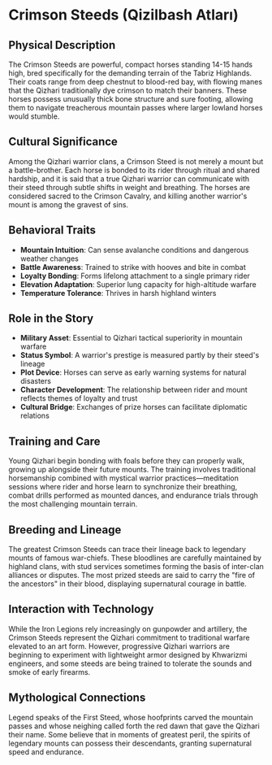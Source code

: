 # Crimson Steeds (Qizilbash Atları)

## Physical Description
The Crimson Steeds are powerful, compact horses standing 14-15 hands high, bred specifically for the demanding terrain of the Tabriz Highlands. Their coats range from deep chestnut to blood-red bay, with flowing manes that the Qizhari traditionally dye crimson to match their banners. These horses possess unusually thick bone structure and sure footing, allowing them to navigate treacherous mountain passes where larger lowland horses would stumble.

## Cultural Significance
Among the Qizhari warrior clans, a Crimson Steed is not merely a mount but a battle-brother. Each horse is bonded to its rider through ritual and shared hardship, and it is said that a true Qizhari warrior can communicate with their steed through subtle shifts in weight and breathing. The horses are considered sacred to the Crimson Cavalry, and killing another warrior's mount is among the gravest of sins.

## Behavioral Traits
- **Mountain Intuition**: Can sense avalanche conditions and dangerous weather changes
- **Battle Awareness**: Trained to strike with hooves and bite in combat
- **Loyalty Bonding**: Forms lifelong attachment to a single primary rider
- **Elevation Adaptation**: Superior lung capacity for high-altitude warfare
- **Temperature Tolerance**: Thrives in harsh highland winters

## Role in the Story
- **Military Asset**: Essential to Qizhari tactical superiority in mountain warfare
- **Status Symbol**: A warrior's prestige is measured partly by their steed's lineage
- **Plot Device**: Horses can serve as early warning systems for natural disasters
- **Character Development**: The relationship between rider and mount reflects themes of loyalty and trust
- **Cultural Bridge**: Exchanges of prize horses can facilitate diplomatic relations

## Training and Care
Young Qizhari begin bonding with foals before they can properly walk, growing up alongside their future mounts. The training involves traditional horsemanship combined with mystical warrior practices—meditation sessions where rider and horse learn to synchronize their breathing, combat drills performed as mounted dances, and endurance trials through the most challenging mountain terrain.

## Breeding and Lineage
The greatest Crimson Steeds can trace their lineage back to legendary mounts of famous war-chiefs. These bloodlines are carefully maintained by highland clans, with stud services sometimes forming the basis of inter-clan alliances or disputes. The most prized steeds are said to carry the "fire of the ancestors" in their blood, displaying supernatural courage in battle.

## Interaction with Technology
While the Iron Legions rely increasingly on gunpowder and artillery, the Crimson Steeds represent the Qizhari commitment to traditional warfare elevated to an art form. However, progressive Qizhari warriors are beginning to experiment with lightweight armor designed by Khwarizmi engineers, and some steeds are being trained to tolerate the sounds and smoke of early firearms.

## Mythological Connections
Legend speaks of the First Steed, whose hoofprints carved the mountain passes and whose neighing called forth the red dawn that gave the Qizhari their name. Some believe that in moments of greatest peril, the spirits of legendary mounts can possess their descendants, granting supernatural speed and endurance.
